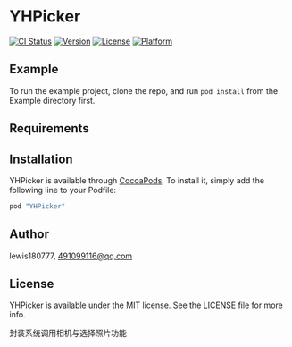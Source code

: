 # YHPicker


[![CI Status](http://img.shields.io/travis/lewis180777/YHPicker.svg?style=flat)](https://travis-ci.org/lewis180777/YHPicker)
[![Version](https://img.shields.io/cocoapods/v/YHPicker.svg?style=flat)](http://cocoapods.org/pods/YHPicker)
[![License](https://img.shields.io/cocoapods/l/YHPicker.svg?style=flat)](http://cocoapods.org/pods/YHPicker)
[![Platform](https://img.shields.io/cocoapods/p/YHPicker.svg?style=flat)](http://cocoapods.org/pods/YHPicker)

## Example

To run the example project, clone the repo, and run `pod install` from the Example directory first.

## Requirements

## Installation

YHPicker is available through [CocoaPods](http://cocoapods.org). To install
it, simply add the following line to your Podfile:

```ruby
pod "YHPicker"
```

## Author

lewis180777, 491099116@qq.com

## License

YHPicker is available under the MIT license. See the LICENSE file for more info.

封装系统调用相机与选择照片功能

